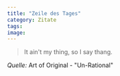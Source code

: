 ```yaml
---
title: "Zeile des Tages"
category: Zitate
tags: 
image: 
---
```



> It ain't my thing, so I say thang.

  

*Quelle:* Art of Original - "Un-Rational"